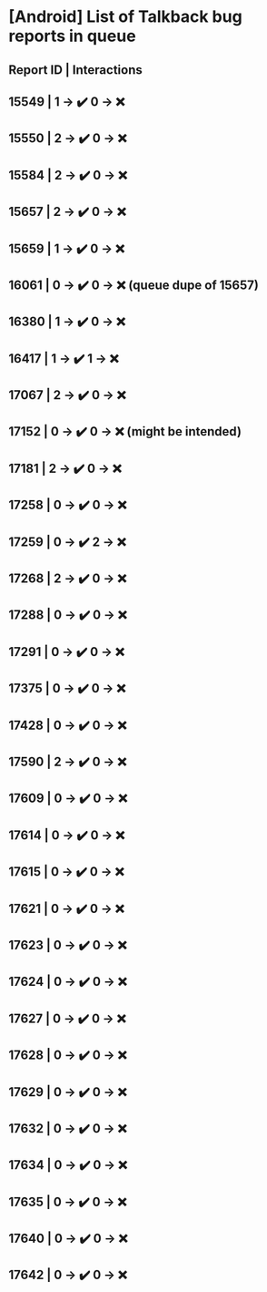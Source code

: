 # [Android] List of Talkback bug reports in queue

## Report ID | Interactions

15549 | 1 -> ✔️ 0 -> ❌
---
15550 | 2 -> ✔️ 0 -> ❌
---
15584 | 2 -> ✔️ 0 -> ❌
---
15657 | 2 -> ✔️ 0 -> ❌
---
15659 | 1 -> ✔️ 0 -> ❌
---
16061 | 0 -> ✔️ 0 -> ❌ (queue dupe of 15657)
---
16380 | 1 -> ✔️ 0 -> ❌
---
16417 | 1 -> ✔️ 1 -> ❌
---
17067 | 2 -> ✔️ 0 -> ❌
---
17152 | 0 -> ✔️ 0 -> ❌ (might be intended)
---
17181 | 2 -> ✔️ 0 -> ❌
---
17258 | 0 -> ✔️ 0 -> ❌
---
17259 | 0 -> ✔️ 2 -> ❌
---
17268 | 2 -> ✔️ 0 -> ❌
---
17288 | 0 -> ✔️ 0 -> ❌
---
17291 | 0 -> ✔️ 0 -> ❌
---
17375 | 0 -> ✔️ 0 -> ❌
---
17428 | 0 -> ✔️ 0 -> ❌
---
17590 | 2 -> ✔️ 0 -> ❌
---
17609 | 0 -> ✔️ 0 -> ❌
---
17614 | 0 -> ✔️ 0 -> ❌
---
17615 | 0 -> ✔️ 0 -> ❌
---
17621 | 0 -> ✔️ 0 -> ❌
---
17623 | 0 -> ✔️ 0 -> ❌
---
17624 | 0 -> ✔️ 0 -> ❌
---
17627 | 0 -> ✔️ 0 -> ❌
---
17628 | 0 -> ✔️ 0 -> ❌
---
17629 | 0 -> ✔️ 0 -> ❌
---
17632 | 0 -> ✔️ 0 -> ❌
---
17634 | 0 -> ✔️ 0 -> ❌
---
17635 | 0 -> ✔️ 0 -> ❌
---
17640 | 0 -> ✔️ 0 -> ❌
---
17642 | 0 -> ✔️ 0 -> ❌
---
